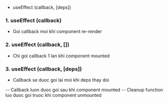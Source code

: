 - useEffect (callback, [deps])

### 1. useEffect (callback)
- Goi callback moi khi component re-render
### 2. useEffect (callback, [])
- Chi goi callback 1 lan khi component mounted
### 3. useEffect (callback, [deps])
- Callback se duoc goi lai moi khi deps thay doi



-- Callback luon duoc goi sau khi component mounted
-- Cleanup function luo duoc goi truoc khi component unmounted

